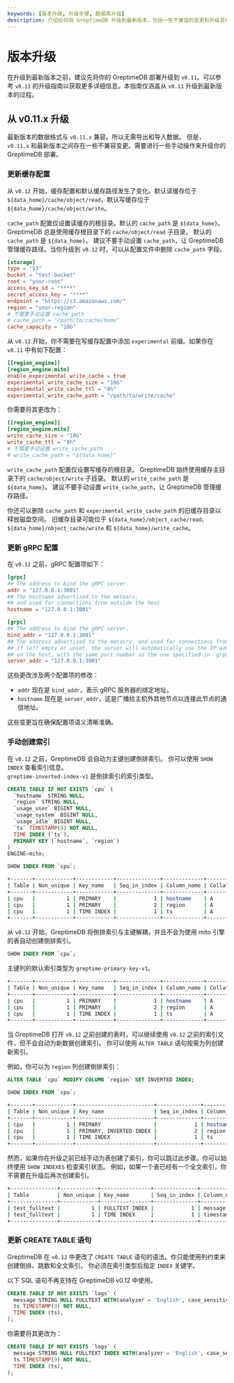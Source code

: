 ```yaml
---
keywords: [版本升级, 升级步骤, 数据库升级]
description: 介绍如何将 GreptimeDB 升级到最新版本，包括一些不兼容的变更和升级具体步骤。
---
```


# 版本升级

在升级到最新版本之前，建议先将你的 GreptimeDB 部署升级到 `v0.11`。可以参考 `v0.11` 的升级指南以获取更多详细信息。本指南仅涵盖从 `v0.11` 升级到最新版本的过程。

## 从 v0.11.x 升级

最新版本的数据格式与 `v0.11.x` 兼容。所以无需导出和导入数据。
但是，`v0.11.x` 和最新版本之间存在一些不兼容变更。需要进行一些手动操作来升级你的 GreptimeDB 部署。

### 更新缓存配置

从 `v0.12` 开始，缓存配置和默认缓存路径发生了变化。默认读缓存位于 `${data_home}/cache/object/read`，默认写缓存位于 `${data_home}/cache/object/write`。

`cache_path` 配置仅设置读缓存的根目录。默认的 `cache_path` 是 `${data_home}`。
GreptimeDB 总是使用缓存根目录下的 `cache/object/read` 子目录。
默认的 `cache_path` 是 `${data_home}`。
建议不要手动设置 `cache_path`，让 GreptimeDB 管理缓存路径。当你升级到 `v0.12` 时，可以从配置文件中删除 `cache_path` 字段。

```toml
[storage]
type = "S3"
bucket = "test-bucket"
root = "your-root"
access_key_id = "****"
secret_access_key = "****"
endpoint = "https://s3.amazonaws.com/"
region = "your-region"
# 不需要手动设置 cache_path
# cache_path = "/path/to/cache/home"
cache_capacity = "10G"
```

从 `v0.12` 开始，你不需要在写缓存配置中添加 `experimental` 前缀。如果你在 `v0.11` 中有如下配置：

```toml
[[region_engine]]
[region_engine.mito]
enable_experimental_write_cache = true
experimental_write_cache_size = "10G"
experimental_write_cache_ttl = "8h"
experimental_write_cache_path = "/path/to/write/cache"
```

你需要将其更改为：

```toml
[[region_engine]]
[region_engine.mito]
write_cache_size = "10G"
write_cache_ttl = "8h"
# 不需要手动设置 write_cache_path
# write_cache_path = "${data_home}"
```

`write_cache_path` 配置仅设置写缓存的根目录。
GreptimeDB 始终使用缓存主目录下的 `cache/object/write` 子目录。
默认的 `write_cache_path` 是 `${data_home}`。
建议不要手动设置 `write_cache_path`，让 GreptimeDB 管理缓存路径。

你还可以删除 `cache_path` 和 `experimental_write_cache_path` 的旧缓存目录以释放磁盘空间。
旧缓存目录可能位于 `${data_home}/object_cache/read`、`${data_home}/object_cache/write` 和 `${data_home}/write_cache`。

### 更新 gRPC 配置

在 `v0.12` 之前，gRPC 配置项如下：

```toml
[grpc]
## The address to bind the gRPC server.
addr = "127.0.0.1:3001"
## The hostname advertised to the metasrv,
## and used for connections from outside the host
hostname = "127.0.0.1:3001"
``` 

```toml
[grpc]
## The address to bind the gRPC server.
bind_addr = "127.0.0.1:3001"
## The address advertised to the metasrv, and used for connections from outside the host.
## If left empty or unset, the server will automatically use the IP address of the first network interface
## on the host, with the same port number as the one specified in `grpc.bind_addr`.
server_addr = "127.0.0.1:3001"
``` 

这些更改涉及两个配置项的修改：
- `addr` 现在是 `bind_addr`，表示 gRPC 服务器的绑定地址。
- `hostname` 现在是 `server_addr`，这是广播给主机外其他节点以连接此节点的通信地址。

这些变更旨在确保配置项语义清晰准确。

### 手动创建索引

在 `v0.12` 之前，GreptimeDB 会自动为主键创建倒排索引。
你可以使用 `SHOW INDEX` 查看索引信息。  
`greptime-inverted-index-v1` 是倒排索引的索引类型。

```sql
CREATE TABLE IF NOT EXISTS `cpu` (
  `hostname` STRING NULL,
  `region` STRING NULL,
  `usage_user` BIGINT NULL,
  `usage_system` BIGINT NULL,
  `usage_idle` BIGINT NULL,
  `ts` TIMESTAMP(9) NOT NULL,
  TIME INDEX (`ts`),
  PRIMARY KEY (`hostname`, `region`)
)
ENGINE=mito;

SHOW INDEX FROM `cpu`;
```

```bash
+-------+------------+------------+--------------+-------------+-----------+-------------+----------+--------+------+----------------------------+---------+---------------+---------+------------+
| Table | Non_unique | Key_name   | Seq_in_index | Column_name | Collation | Cardinality | Sub_part | Packed | Null | Index_type                 | Comment | Index_comment | Visible | Expression |
+-------+------------+------------+--------------+-------------+-----------+-------------+----------+--------+------+----------------------------+---------+---------------+---------+------------+
| cpu   |          1 | PRIMARY    |            1 | hostname    | A         |        NULL |     NULL |   NULL | YES  | greptime-inverted-index-v1 |         |               | YES     |       NULL |
| cpu   |          1 | PRIMARY    |            2 | region      | A         |        NULL |     NULL |   NULL | YES  | greptime-inverted-index-v1 |         |               | YES     |       NULL |
| cpu   |          1 | TIME INDEX |            1 | ts          | A         |        NULL |     NULL |   NULL | NO   |                            |         |               | YES     |       NULL |
+-------+------------+------------+--------------+-------------+-----------+-------------+----------+--------+------+----------------------------+---------+---------------+---------+------------+
```

从 `v0.12` 开始，GreptimeDB 将倒排索引与主键解耦，并且不会为使用 mito 引擎的表自动创建倒排索引。

```sql
SHOW INDEX FROM `cpu`;
```

主键列的默认索引类型为 `greptime-primary-key-v1`。

```bash
+-------+------------+------------+--------------+-------------+-----------+-------------+----------+--------+------+-------------------------+---------+---------------+---------+------------+
| Table | Non_unique | Key_name   | Seq_in_index | Column_name | Collation | Cardinality | Sub_part | Packed | Null | Index_type              | Comment | Index_comment | Visible | Expression |
+-------+------------+------------+--------------+-------------+-----------+-------------+----------+--------+------+-------------------------+---------+---------------+---------+------------+
| cpu   |          1 | PRIMARY    |            1 | hostname    | A         |        NULL |     NULL |   NULL | YES  | greptime-primary-key-v1 |         |               | YES     |       NULL |
| cpu   |          1 | PRIMARY    |            2 | region      | A         |        NULL |     NULL |   NULL | YES  | greptime-primary-key-v1 |         |               | YES     |       NULL |
| cpu   |          1 | TIME INDEX |            1 | ts          | A         |        NULL |     NULL |   NULL | NO   |                         |         |               | YES     |       NULL |
+-------+------------+------------+--------------+-------------+-----------+-------------+----------+--------+------+-------------------------+---------+---------------+---------+------------+
```

当 GreptimeDB 打开 `v0.12` 之前创建的表时，可以继续使用 `v0.12` 之前的索引文件，但不会自动为新数据创建索引。
你可以使用 `ALTER TABLE` 语句按需为列创建新索引。

例如，你可以为 `region` 列创建倒排索引：

```sql
ALTER TABLE `cpu` MODIFY COLUMN `region` SET INVERTED INDEX;

SHOW INDEX FROM `cpu`;
```

```bash
+-------+------------+-------------------------+--------------+-------------+-----------+-------------+----------+--------+------+-----------------------------------------------------+---------+---------------+---------+------------+
| Table | Non_unique | Key_name                | Seq_in_index | Column_name | Collation | Cardinality | Sub_part | Packed | Null | Index_type                                          | Comment | Index_comment | Visible | Expression |
+-------+------------+-------------------------+--------------+-------------+-----------+-------------+----------+--------+------+-----------------------------------------------------+---------+---------------+---------+------------+
| cpu   |          1 | PRIMARY                 |            1 | hostname    | A         |        NULL |     NULL |   NULL | YES  | greptime-primary-key-v1                             |         |               | YES     |       NULL |
| cpu   |          1 | PRIMARY, INVERTED INDEX |            2 | region      | A         |        NULL |     NULL |   NULL | YES  | greptime-primary-key-v1, greptime-inverted-index-v1 |         |               | YES     |       NULL |
| cpu   |          1 | TIME INDEX              |            1 | ts          | A         |        NULL |     NULL |   NULL | NO   |                                                     |         |               | YES     |       NULL |
+-------+------------+-------------------------+--------------+-------------+-----------+-------------+----------+--------+------+-----------------------------------------------------+---------+---------------+---------+------------+
```

然而，如果你在升级之前已经手动为表创建了索引，你可以跳过此步骤。你可以始终使用 `SHOW INDEXES` 检查索引状态。
例如，如果一个表已经有一个全文索引，你不需要在升级后再次创建索引。

```bash
+---------------+------------+----------------+--------------+-------------+-----------+-------------+----------+--------+------+----------------------------+---------+---------------+---------+------------+
| Table         | Non_unique | Key_name       | Seq_in_index | Column_name | Collation | Cardinality | Sub_part | Packed | Null | Index_type                 | Comment | Index_comment | Visible | Expression |
+---------------+------------+----------------+--------------+-------------+-----------+-------------+----------+--------+------+----------------------------+---------+---------------+---------+------------+
| test_fulltext |          1 | FULLTEXT INDEX |            1 | message     | A         |        NULL |     NULL |   NULL | YES  | greptime-fulltext-index-v1 |         |               | YES     |       NULL |
| test_fulltext |          1 | TIME INDEX     |            1 | timestamp   | A         |        NULL |     NULL |   NULL | NO   |                            |         |               | YES     |       NULL |
+---------------+------------+----------------+--------------+-------------+-----------+-------------+----------+--------+------+----------------------------+---------+---------------+---------+------------+
```

### 更新 CREATE TABLE 语句

GreptimeDB 在 `v0.12` 中更改了 `CREATE TABLE` 语句的语法。你只能使用列约束来创建倒排、跳数和全文索引。
你必须在索引类型后指定 `INDEX` 关键字。

以下 SQL 语句不再支持在 GreptimeDB v0.12 中使用。

```sql
CREATE TABLE IF NOT EXISTS `logs` (
  message STRING NULL FULLTEXT WITH(analyzer = 'English', case_sensitive = 'false'),
  ts TIMESTAMP(9) NOT NULL,
  TIME INDEX (ts),
);
```

你需要将其更改为：

```sql
CREATE TABLE IF NOT EXISTS `logs` (
  message STRING NULL FULLTEXT INDEX WITH(analyzer = 'English', case_sensitive = 'false'),
  ts TIMESTAMP(9) NOT NULL,
  TIME INDEX (ts),
);
```
